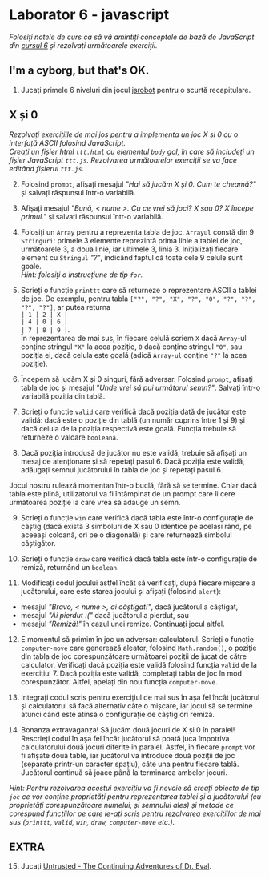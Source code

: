 # Laborator 6 - javascript

*Folosiți notele de curs ca să vă amintiți conceptele de bază de JavaScript din [cursul 6](https://cs.unibuc.ro/~cechirita/tw/c6) și rezolvați următoarele exerciții.*  

## I'm a cyborg, but that's OK. 

1. Jucați primele 6 niveluri din jocul [jsrobot](https://lab.reaal.me/jsrobot/) pentru o scurtă recapitulare.
 
## X și 0

*Rezolvați exercițiile de mai jos pentru a implementa un joc X și 0 cu o interfață ASCII folosind JavaScript.   
Creați un fișier html `ttt.html` cu elementul `body` gol, în care să includeți un fișier JavaScript `ttt.js`. Rezolvarea următoarelor exerciții se va face editând fișierul `ttt.js`.*

2. Folosind `prompt`, afișați mesajul *"Hai să jucăm X și 0. Cum te cheamă?"* și salvați răspunsul într-o variabilă.

3. Afișați mesajul *"Bună, < nume >. Cu ce vrei să joci? X sau 0? X începe primul."* și salvați răspunsul într-o variabilă. 

4. Folosiți un `Array` pentru a reprezenta tabla de joc. `Arrayul` constă din 9  `Stringuri`: primele 3 elemente reprezintă prima linie a tablei de joc, următoarele 3, a doua linie, iar ultimele 3, linia 3. Inițializați fiecare element cu `Stringul` *"?"*, indicând faptul că toate cele 9 celule sunt goale.  
*Hint: folosiți o instrucțiune de tip `for`.*

5. Scrieți o funcție `printtt` care să returneze o reprezentare ASCII a tablei de joc. De exemplu, pentru tabla `["?", "?", "X", "?", "0", "?", "?", "?", "?"]`, ar putea returna    
`| 1 | 2 | X |`  
`| 4 | 0 | 6 |`  
`| 7 | 8 | 9 |`.  
În reprezentarea de mai sus, în fiecare celulă scriem `X` dacă `Array`-ul conține stringul `"X"` la acea poziție, `0` dacă conține stringul `"0"`, sau poziția ei, dacă celula este goală (adică `Array-ul` conține `"?"` la acea poziție).    

6. Începem să jucăm X și 0 singuri, fără adversar. Folosind `prompt`, afișați tabla de joc și mesajul *"Unde vrei să pui următorul semn?"*. Salvați într-o variabilă poziția din tablă. 

7. Scrieți o funcție `valid` care verifică dacă poziția dată de jucător este validă: dacă este o poziție din tablă (un număr cuprins între 1 și 9) și dacă celula de la poziția respectivă este goală. Funcția trebuie să returneze o valoare `booleană`. 

8. Dacă poziția introdusă de jucător nu este validă, trebuie să afișați un mesaj de atenționare și să repetați pasul 6. Dacă poziția este validă, adăugați semnul jucătorului în tabla de joc și repetați pasul 6. 

Jocul nostru rulează momentan într-o buclă, fără să se termine. Chiar dacă tabla este plină, utilizatorul va fi întâmpinat de un prompt care îi cere următoarea poziție la care vrea să adauge un semn.

9.  Scrieți o funcție `win` care verifică dacă tabla este într-o configurație de câștig (dacă există 3 simboluri de X sau 0 identice pe același rând, pe aceeași coloană, ori pe o diagonală) și care returnează simbolul câștigător. 

10. Scrieți o funcție `draw` care verifică dacă tabla este într-o configurație de remiză, returnând un `boolean`. 

11. Modificați codul jocului astfel încât să verificați, după fiecare mișcare a jucătorului, care este starea jocului și afișați (folosind `alert`):
- mesajul *"Bravo, < nume >, ai câștigat!"*, dacă jucătorul a câștigat, 
- mesajul *"Ai pierdut :("* dacă jucătorul a pierdut, sau 
- mesajul *"Remiză!"* în cazul unei remize.
Continuați jocul altfel.

12. E momentul să primim în joc un adversar: calculatorul. Scrieți o funcție `computer-move` care generează aleator, folosind `Math.random()`, o poziție din tabla de joc corespunzătoare următoarei poziții de jucat de către calculator. Verificați dacă poziția este validă folosind funcția `valid` de la exercițiul 7. Dacă poziția este validă, completați tabla de joc în mod corespunzător. Altfel, apelați din nou funcția `computer-move`. 

13. Integrați codul scris pentru exercițiul de mai sus în așa fel încât jucătorul și calculatorul să facă alternativ câte o mișcare, iar jocul să se termine atunci când este atinsă o configurație de câștig ori remiză. 

14. Bonanza extravaganza! Să jucăm două jocuri de X și 0 în paralel!  
Rescrieți codul în așa fel încât jucătorul să poată juca împotriva calculatorului două jocuri diferite în paralel. Astfel, în fiecare `prompt` vor fi afișate două table, iar jucătorul va introduce două poziții de joc (separate printr-un caracter spațiu), câte una pentru fiecare tablă. Jucătorul continuă să joace până la terminarea ambelor jocuri. 

*Hint: Pentru rezolvarea acestui exercițiu va fi nevoie să creați  obiecte de tip `joc` ce vor conține proprietăți pentru reprezentarea  tablei și a jucătorului (cu proprietăți corespunzătoare numelui, și semnului ales) și metode ce corespund funcțiilor pe care le-ați scris pentru rezolvarea exercițiilor de mai sus (`printtt`, `valid`, `win`, `draw`, `computer-move` etc.).*        

## EXTRA

15. Jucați [Untrusted - The Continuing Adventures of Dr. Eval](https://alexnisnevich.github.io/untrusted/).
 

